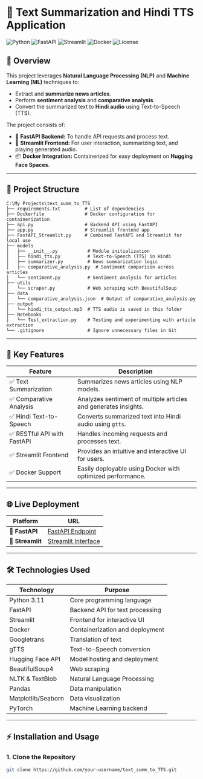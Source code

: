# 📰 Text Summarization and Hindi TTS Application

![Python](https://img.shields.io/badge/Python-3.11-blue)
![FastAPI](https://img.shields.io/badge/FastAPI-0.100-green)
![Streamlit](https://img.shields.io/badge/Streamlit-1.44.0-red)
![Docker](https://img.shields.io/badge/Docker-Enabled-lightblue)
![License](https://img.shields.io/badge/License-MIT-yellow)

## 🚀 Overview
This project leverages **Natural Language Processing (NLP)** and **Machine Learning (ML)** techniques to:
- Extract and **summarize news articles**.
- Perform **sentiment analysis** and **comparative analysis**.
- Convert the summarized text to **Hindi audio** using Text-to-Speech (TTS).

The project consists of:
- 🎯 **FastAPI Backend:** To handle API requests and process text.
- 🎨 **Streamlit Frontend:** For user interaction, summarizing text, and playing generated audio.
- 📦 **Docker Integration:** Containerized for easy deployment on **Hugging Face Spaces**.

---

## 📂 Project Structure

```
C:\My Projects\text_summ_to_TTS
├── requirements.txt         # List of dependencies
├── Dockerfile               # Docker configuration for containerization
├── api.py                   # Backend API using FastAPI
├── app.py                   # Streamlit frontend app
├── FastAPI_Streamlit.py     # Combined FastAPI and Streamlit for local use
├── models
│   ├── __init__.py           # Module initialization
│   ├── hindi_tts.py          # Text-to-Speech (TTS) in Hindi
│   ├── summarizer.py         # News summarization logic
│   ├── comparative_analysis.py  # Sentiment comparison across articles
│   └── sentiment.py          # Sentiment analysis for articles
├── utils
│   └── scraper.py            # Web scraping with BeautifulSoup
├── data
│   └── comparative_analysis.json  # Output of comparative_analysis.py
├── output
│   └── hindi_tts_output.mp3  # TTS audio is saved in this folder
├── Notebooks
│   └── Test_extraction.py    # Testing and experimenting with article extraction
└── .gitignore                # Ignore unnecessary files in Git
```


---

## 🎯 Key Features

| Feature                  | Description                                                                 |
|--------------------------|-----------------------------------------------------------------------------|
| ✅ Text Summarization     | Summarizes news articles using NLP models.                                |
| ✅ Comparative Analysis   | Analyzes sentiment of multiple articles and generates insights.            |
| ✅ Hindi Text-to-Speech   | Converts summarized text into Hindi audio using `gtts`.                   |
| ✅ RESTful API with FastAPI | Handles incoming requests and processes text.                             |
| ✅ Streamlit Frontend     | Provides an intuitive and interactive UI for users.                       |
| ✅ Docker Support         | Easily deployable using Docker with optimized performance.                  |

---

## 🌐 Live Deployment

| Platform      | URL                                                                 |
|---------------|---------------------------------------------------------------------|
| 🚀 **FastAPI** | [FastAPI Endpoint](https://rakeshrocky-1999-fast-api-tts.hf.space/) |
| 🎨 **Streamlit** | [Streamlit Interface](https://rakeshrocky-1999-text-sum-to-tts-hindi.hf.space/) |

---

## 🛠️ Technologies Used

| Technology      | Purpose                        |
|-----------------|--------------------------------|
| Python 3.11      | Core programming language      |
| FastAPI          | Backend API for text processing |
| Streamlit        | Frontend for interactive UI    |
| Docker           | Containerization and deployment |
| Googletrans      | Translation of text            |
| gTTS             | Text-to-Speech conversion      |
| Hugging Face API | Model hosting and deployment   |
| BeautifulSoup4   | Web scraping                   |
| NLTK & TextBlob  | Natural Language Processing    |
| Pandas           | Data manipulation              |
| Matplotlib/Seaborn | Data visualization           |
| PyTorch          | Machine Learning backend       |

---

## ⚡ Installation and Usage

### 1. Clone the Repository
```bash
git clone https://github.com/your-username/text_summ_to_TTS.git


